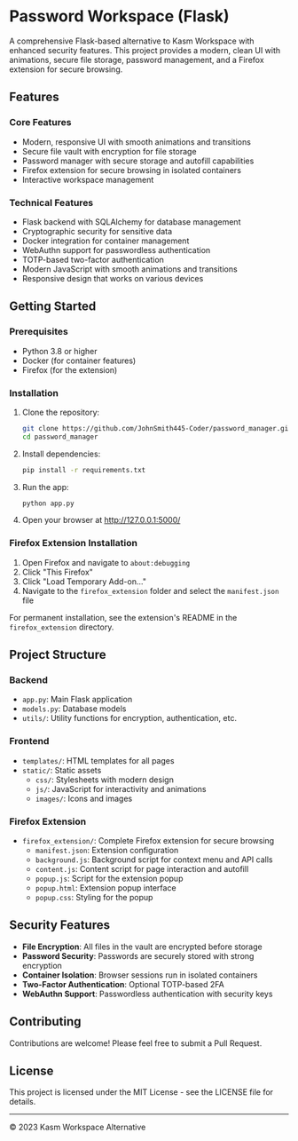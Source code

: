 # Password Workspace (Flask)

A comprehensive Flask-based alternative to Kasm Workspace with enhanced security features. This project provides a modern, clean UI with animations, secure file storage, password management, and a Firefox extension for secure browsing.

## Features

### Core Features
- Modern, responsive UI with smooth animations and transitions
- Secure file vault with encryption for file storage
- Password manager with secure storage and autofill capabilities
- Firefox extension for secure browsing in isolated containers
- Interactive workspace management

### Technical Features
- Flask backend with SQLAlchemy for database management
- Cryptographic security for sensitive data
- Docker integration for container management
- WebAuthn support for passwordless authentication
- TOTP-based two-factor authentication
- Modern JavaScript with smooth animations and transitions
- Responsive design that works on various devices

## Getting Started

### Prerequisites
- Python 3.8 or higher
- Docker (for container features)
- Firefox (for the extension)

### Installation

1. Clone the repository:
   ```bash
   git clone https://github.com/JohnSmith445-Coder/password_manager.git
   cd password_manager
   ```

2. Install dependencies:
   ```bash
   pip install -r requirements.txt
   ```

3. Run the app:
   ```bash
   python app.py
   ```

4. Open your browser at http://127.0.0.1:5000/

### Firefox Extension Installation

1. Open Firefox and navigate to `about:debugging`
2. Click "This Firefox"
3. Click "Load Temporary Add-on..."
4. Navigate to the `firefox_extension` folder and select the `manifest.json` file

For permanent installation, see the extension's README in the `firefox_extension` directory.

## Project Structure

### Backend
- `app.py`: Main Flask application
- `models.py`: Database models
- `utils/`: Utility functions for encryption, authentication, etc.

### Frontend
- `templates/`: HTML templates for all pages
- `static/`: Static assets
  - `css/`: Stylesheets with modern design
  - `js/`: JavaScript for interactivity and animations
  - `images/`: Icons and images

### Firefox Extension
- `firefox_extension/`: Complete Firefox extension for secure browsing
  - `manifest.json`: Extension configuration
  - `background.js`: Background script for context menu and API calls
  - `content.js`: Content script for page interaction and autofill
  - `popup.js`: Script for the extension popup
  - `popup.html`: Extension popup interface
  - `popup.css`: Styling for the popup

## Security Features

- **File Encryption**: All files in the vault are encrypted before storage
- **Password Security**: Passwords are securely stored with strong encryption
- **Container Isolation**: Browser sessions run in isolated containers
- **Two-Factor Authentication**: Optional TOTP-based 2FA
- **WebAuthn Support**: Passwordless authentication with security keys

## Contributing

Contributions are welcome! Please feel free to submit a Pull Request.

## License

This project is licensed under the MIT License - see the LICENSE file for details.

---

© 2023 Kasm Workspace Alternative
